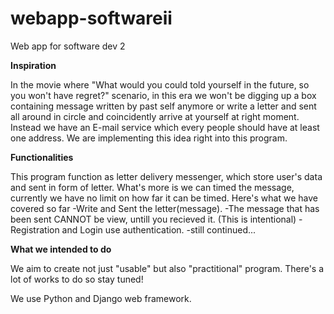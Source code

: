 # webapp-softwareii
Web app for software dev 2

<b>Inspiration</b>

In the movie where "What would you could told yourself in the future, so you won't have regret?" scenario, in this era 
we won't be digging up a box containing message written by past self anymore or write a letter and sent all around 
in circle and coincidently arrive at yourself at right moment. Instead we have an E-mail service which every people 
should have at least one address. We are implementing this idea right into this program.

<b>Functionalities</b>

This program function as letter delivery messenger, which store user's data and sent in form of letter.
What's more is we can timed the message, currently we have no limit on how far it can be timed.
Here's what we have covered so far
-Write and Sent the letter(message). 
-The message that has been sent CANNOT be view, untill you recieved it. (This is intentional)
-Registration and Login use authentication.
-still continued...

<b>What we intended to do</b>

We aim to create not just "usable" but also "practitional" program.
There's a lot of works to do so stay tuned!

We use Python and Django web framework.
